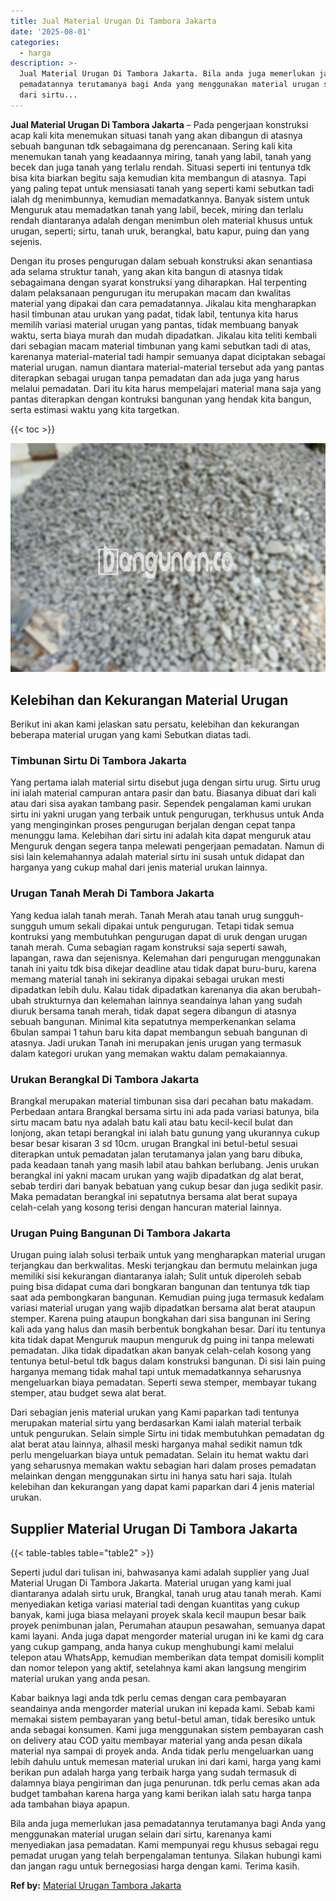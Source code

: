 ```yaml
---
title: Jual Material Urugan Di Tambora Jakarta
date: '2025-08-01'
categories:
  - harga
description: >-
  Jual Material Urugan Di Tambora Jakarta. Bila anda juga memerlukan jasa
  pemadatannya terutamanya bagi Anda yang menggunakan material urugan selain
  dari sirtu...
---
```


**Jual Material Urugan Di Tambora Jakarta** – Pada pengerjaan konstruksi acap kali kita menemukan situasi tanah yang akan dibangun di atasnya sebuah bangunan tdk sebagaimana dg perencanaan. Sering kali kita menemukan tanah yang keadaannya miring, tanah yang labil, tanah yang becek dan juga tanah yang terlalu rendah. Situasi seperti ini tentunya tdk bisa kita biarkan begitu saja kemudian kita membangun di atasnya. Tapi yang paling tepat untuk mensiasati tanah yang seperti kami sebutkan tadi ialah dg menimbunnya, kemudian memadatkannya. Banyak sistem untuk Menguruk atau memadatkan tanah yang labil, becek, miring dan terlalu rendah diantaranya adalah dengan menimbun oleh material khusus untuk urugan, seperti; sirtu, tanah uruk, berangkal, batu kapur, puing dan yang sejenis.

Dengan itu proses pengurugan dalam sebuah konstruksi akan senantiasa ada selama struktur tanah, yang akan kita bangun di atasnya tidak sebagaimana dengan syarat konstruksi yang diharapkan. Hal terpenting dalam pelaksanaan pengurugan itu merupakan macam dan kwalitas material yang dipakai dan cara pemadatannya. Jikalau kita mengharapkan hasil timbunan atau urukan yang padat, tidak labil, tentunya kita harus memilih variasi material urugan yang pantas, tidak membuang banyak waktu, serta biaya murah dan mudah dipadatkan. Jikalau kita teliti kembali dari sebagian macam material timbunan yang kami sebutkan tadi di atas, karenanya material-material tadi hampir semuanya dapat diciptakan sebagai material urugan. namun diantara material-material tersebut ada yang pantas diterapkan sebagai urugan tanpa pemadatan dan ada juga yang harus melalui pemadatan. Dari itu kita harus mempelajari material mana saja yang pantas diterapkan dengan kontruksi bangunan yang hendak kita bangun, serta estimasi waktu yang kita targetkan.

{{< toc >}}

![Jual Material Urugan Di Tambora Jakarta](/images/jual-urugan-20.png)

## Kelebihan dan Kekurangan Material Urugan

Berikut ini akan kami jelaskan satu persatu, kelebihan dan kekurangan beberapa material urugan yang kami Sebutkan diatas tadi.

### Timbunan Sirtu Di Tambora Jakarta

Yang pertama ialah material sirtu disebut juga dengan sirtu urug. Sirtu urug ini ialah material campuran antara pasir dan batu. Biasanya dibuat dari kali atau dari sisa ayakan tambang pasir. Sependek pengalaman kami urukan sirtu ini yakni urugan yang terbaik untuk pengurugan, terkhusus untuk Anda yang menginginkan proses pengurugan berjalan dengan cepat tanpa menunggu lama. Kelebihan dari sirtu ini adalah kita dapat menguruk atau Menguruk dengan segera tanpa melewati pengerjaan pemadatan. Namun di sisi lain kelemahannya adalah material sirtu ini susah untuk didapat dan harganya yang cukup mahal dari jenis material urukan lainnya.

### Urugan Tanah Merah Di Tambora Jakarta

Yang kedua ialah tanah merah. Tanah Merah atau tanah urug sungguh-sungguh umum sekali dipakai untuk pengurugan. Tetapi tidak semua kontruksi yang membutuhkan pengurugan dapat di uruk dengan urugan tanah merah. Cuma sebagian ragam konstruksi saja seperti sawah, lapangan, rawa dan sejenisnya. Kelemahan dari pengurugan menggunakan tanah ini yaitu tdk bisa dikejar deadline atau tidak dapat buru-buru, karena memang material tanah ini sekiranya dipakai sebagai urukan mesti dipadatkan lebih dulu. Kalau tidak dipadatkan karenanya dia akan berubah-ubah strukturnya dan kelemahan lainnya seandainya lahan yang sudah diuruk bersama tanah merah, tidak dapat segera dibangun di atasnya sebuah bangunan. Minimal kita sepatutnya memperkenankan selama 6bulan sampai 1 tahun baru kita dapat membangun sebuah bangunan di atasnya. Jadi urukan Tanah ini merupakan jenis urugan yang termasuk dalam kategori urukan yang memakan waktu dalam pemakaiannya.

### Urukan Berangkal Di Tambora Jakarta

Brangkal merupakan material timbunan sisa dari pecahan batu makadam. Perbedaan antara Brangkal bersama sirtu ini ada pada variasi batunya, bila sirtu macam batu nya adalah batu kali atau batu kecil-kecil bulat dan lonjong, akan tetapi berangkal ini ialah batu gunung yang ukurannya cukup besar besar kisaran 3 sd 10cm. urugan Brangkal ini betul-betul sesuai diterapkan untuk pemadatan jalan terutamanya jalan yang baru dibuka, pada keadaan tanah yang masih labil atau bahkan berlubang. Jenis urukan berangkal ini yakni macam urukan yang wajib dipadatkan dg alat berat, sebab terdiri dari banyak bebatuan yang cukup besar dan juga sedikit pasir. Maka pemadatan berangkal ini sepatutnya bersama alat berat supaya celah-celah yang kosong terisi dengan hancuran material lainnya.

### Urugan Puing Bangunan Di Tambora Jakarta

Urugan puing ialah solusi terbaik untuk yang mengharapkan material urugan terjangkau dan berkwalitas. Meski terjangkau dan bermutu melainkan juga memiliki sisi kekurangan diantaranya ialah; Sulit untuk diperoleh sebab puing bisa didapat cuma dari bongkaran bangunan dan tentunya tdk tiap saat ada pembongkaran bangunan. Kemudian puing juga termasuk kedalam variasi material urugan yang wajib dipadatkan bersama alat berat ataupun stemper. Karena puing ataupun bongkahan dari sisa bangunan ini Sering kali ada yang halus dan masih berbentuk bongkahan besar. Dari itu tentunya kita tidak dapat Menguruk maupun menguruk dg puing ini tanpa melewati pemadatan. Jika tidak dipadatkan akan banyak celah-celah kosong yang tentunya betul-betul tdk bagus dalam konstruksi bangunan. Di sisi lain puing harganya memang tidak mahal tapi untuk memadatkannya seharusnya mengeluarkan biaya pemadatan. Seperti sewa stemper, membayar tukang stemper, atau budget sewa alat berat.

Dari sebagian jenis material urukan yang Kami paparkan tadi tentunya merupakan material sirtu yang berdasarkan Kami ialah material terbaik untuk pengurukan. Selain simple Sirtu ini tidak membutuhkan pemadatan dg alat berat atau lainnya, alhasil meski harganya mahal sedikit namun tdk perlu mengeluarkan biaya untuk pemadatan. Selain itu hemat waktu dari yang seharusnya memakan waktu sebagian hari dalam proses pemadatan melainkan dengan menggunakan sirtu ini hanya satu hari saja. Itulah kelebihan dan kekurangan yang dapat kami paparkan dari 4 jenis material urukan.

## Supplier Material Urugan Di Tambora Jakarta

{{< table-tables table="table2" >}}

Seperti judul dari tulisan ini, bahwasanya kami adalah supplier yang Jual Material Urugan Di Tambora Jakarta. Material urugan yang kami jual diantaranya adalah sirtu uruk, Brangkal, tanah urug atau tanah merah. Kami menyediakan ketiga variasi material tadi dengan kuantitas yang cukup banyak, kami juga biasa melayani proyek skala kecil maupun besar baik proyek penimbunan jalan, Perumahan ataupun pesawahan, semuanya dapat kami layani. Anda juga dapat mengorder material urugan ini ke kami dg cara yang cukup gampang, anda hanya cukup menghubungi kami melalui telepon atau WhatsApp, kemudian memberikan data tempat domisili komplit dan nomor telepon yang aktif, setelahnya kami akan langsung mengirim material urukan yang anda pesan.

Kabar baiknya lagi anda tdk perlu cemas dengan cara pembayaran seandainya anda mengorder material urukan ini kepada kami. Sebab kami memakai sistem pembayaran yang betul-betul aman, tidak beresiko untuk anda sebagai konsumen. Kami juga menggunakan sistem pembayaran cash on delivery atau COD yaitu membayar material yang anda pesan dikala material nya sampai di proyek anda. Anda tidak perlu mengeluarkan uang lebih dahulu untuk memesan material urukan ini dari kami, harga yang kami berikan pun adalah harga yang terbaik harga yang sudah termasuk di dalamnya biaya pengiriman dan juga penurunan. tdk perlu cemas akan ada budget tambahan karena harga yang kami berikan ialah satu harga tanpa ada tambahan biaya apapun.

Bila anda juga memerlukan jasa pemadatannya terutamanya bagi Anda yang menggunakan material urugan selain dari sirtu, karenanya kami menyediakan jasa pemadatan. Kami mempunyai regu khusus sebagai regu pemadat urugan yang telah berpengalaman tentunya. Silakan hubungi kami dan jangan ragu untuk bernegosiasi harga dengan kami. Terima kasih.

**Ref by:** [Material Urugan Tambora Jakarta](https://id.wikipedia.org/wiki/Material)
